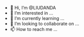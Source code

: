 - 👋 Hi, I’m @LIUDANDA
- 👀 I’m interested in ...
- 🌱 I’m currently learning ...
- 💞️ I’m looking to collaborate on ...
- 📫 How to reach me ...

<!---
LIUDANDA/LIUDANDA is a ✨ special ✨ repository because its `README.md` (this file) appears on your GitHub profile.
You can click the Preview link to take a look at your changes.
--->
